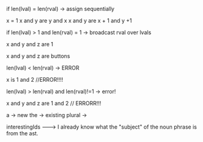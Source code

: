 if len(lval) = len(rval) -> assign sequentially

x = 1
x and y are y and x
x and y are x + 1 and y +1


if len(lval) > 1 and len(rval) = 1 -> broadcast rval over lvals

x and y and z are 1

x and y and z are buttons

len(lval) < len(rval) -> ERROR

x is 1 and 2 //ERROR!!!! 


len(lval) > len(rval) and len(rval)!=1 -> error!

x and y and z are 1 and 2 // ERRORR!!!



a -> new 
the -> existing
plural ->


interestingIds ---> I already know what the "subject" of the noun phrase is from the ast.

